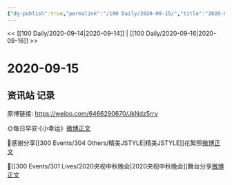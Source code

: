 ```yaml
---
{"dg-publish":true,"permalink":"/100 Daily/2020-09-15/","title":"2020-09-15","created":"2023-04-07T13:57:09.366+08:00","updated":"2023-04-07T14:04:18.770+08:00"}
---
```



<< [[100 Daily/2020-09-14\|2020-09-14]] | [[100 Daily/2020-09-16\|2020-09-16]] >>

# 2020-09-15

## 资讯站 记录

原博链接: https://weibo.com/6466290670/JkNdz5rrv

🌞每日早安·《小幸运》[微博正文](https://weibo.com/detail/4549325205542213)

🎵感谢分享[[300 Events/304 Others/精美JSTYLE\|精美JSTYLE]]花絮照[微博正文](https://weibo.com/detail/4549355266902514)

🎵[[300 Events/301 Lives/2020央视中秋晚会\|2020央视中秋晚会]]舞台分享[微博正文](https://weibo.com/detail/4549359595429448)
